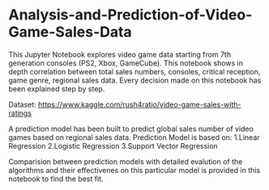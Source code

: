 # Analysis-and-Prediction-of-Video-Game-Sales-Data
This Jupyter Notebook explores video game data starting from 7th generation consoles (PS2, Xbox, GameCube). This notebook shows in depth correlation between total sales numbers, consoles, critical reception, game genre, regional sales data. Every decision made on this notebook has been explained step by step.

Dataset: https://www.kaggle.com/rush4ratio/video-game-sales-with-ratings

A prediction model has been built to predict global sales number of video games based on regional sales data.
Prediction Model is based on: 
  1.Linear Regression
  2.Logistic Regression
  3.Support Vector Regression
  
Comparision between prediction models with detailed evalution of the algorithms and their effectivenes on this particular model is provided in this notebook to find the best fit.
